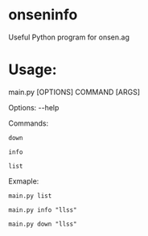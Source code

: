 # onseninfo
Useful Python program for onsen.ag

# Usage:
main.py [OPTIONS] COMMAND [ARGS]

  Options:
  --help
  
  Commands:
    
    down
  
    info
  
    list
  
  
  Exmaple:
  
    main.py list
  
    main.py info "llss"
  
    main.py down "llss"
  
